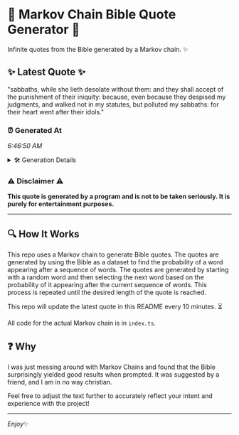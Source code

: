 # 📖 Markov Chain Bible Quote Generator 📖

Infinite quotes from the Bible generated by a Markov chain. ✨

## ✨ Latest Quote ✨
"sabbaths, while she lieth desolate without them: and they shall accept of the punishment of their iniquity: because, even because they despised my judgments, and walked not in my statutes, but polluted my sabbaths: for their heart went after their idols."

### ⏰ Generated At
*6:46:50 AM*

<details>
    <summary>🛠️ Generation Details</summary>
    <p>
        <strong>🌱 Seed:</strong> sabbaths,<br>
        <strong>🔄 Iterations:</strong> 40<br>
        <strong>📜 Context History:</strong><br>[ sabbaths, ]: while<br>[ sabbaths,, while ]: she<br>[ sabbaths,, while, she ]: lieth<br>[ sabbaths,, while, she, lieth ]: desolate<br>[ sabbaths,, while, she, lieth, desolate ]: without<br>[ sabbaths,, while, she, lieth, desolate, without ]: them:<br>[ while, she, lieth, desolate, without, them: ]: and<br>[ she, lieth, desolate, without, them:, and ]: they<br>[ lieth, desolate, without, them:, and, they ]: shall<br>[ desolate, without, them:, and, they, shall ]: accept<br>[ without, them:, and, they, shall, accept ]: of<br>[ them:, and, they, shall, accept, of ]: the<br>[ and, they, shall, accept, of, the ]: punishment<br>[ they, shall, accept, of, the, punishment ]: of<br>[ shall, accept, of, the, punishment, of ]: their<br>[ accept, of, the, punishment, of, their ]: iniquity:<br>[ of, the, punishment, of, their, iniquity: ]: because,<br>[ the, punishment, of, their, iniquity:, because, ]: even<br>[ punishment, of, their, iniquity:, because,, even ]: because<br>[ of, their, iniquity:, because,, even, because ]: they<br>[ their, iniquity:, because,, even, because, they ]: despised<br>[ iniquity:, because,, even, because, they, despised ]: my<br>[ because,, even, because, they, despised, my ]: judgments,<br>[ even, because, they, despised, my, judgments, ]: and<br>[ because, they, despised, my, judgments,, and ]: walked<br>[ they, despised, my, judgments,, and, walked ]: not<br>[ despised, my, judgments,, and, walked, not ]: in<br>[ my, judgments,, and, walked, not, in ]: my<br>[ judgments,, and, walked, not, in, my ]: statutes,<br>[ and, walked, not, in, my, statutes, ]: but<br>[ walked, not, in, my, statutes,, but ]: polluted<br>[ not, in, my, statutes,, but, polluted ]: my<br>[ in, my, statutes,, but, polluted, my ]: sabbaths:<br>[ my, statutes,, but, polluted, my, sabbaths: ]: for<br>[ statutes,, but, polluted, my, sabbaths:, for ]: their<br>[ but, polluted, my, sabbaths:, for, their ]: heart<br>[ polluted, my, sabbaths:, for, their, heart ]: went<br>[ my, sabbaths:, for, their, heart, went ]: after<br>[ sabbaths:, for, their, heart, went, after ]: their<br>[ for, their, heart, went, after, their ]: idols.<br>
    </p>
</details>

### ⚠️ Disclaimer ⚠️
**This quote is generated by a program and is not to be taken seriously. It is purely for entertainment purposes.**

---

## 🔍 How It Works

This repo uses a Markov chain to generate Bible quotes. The quotes are generated by using the Bible as a dataset to find the probability of a word appearing after a sequence of words. The quotes are generated by starting with a random word and then selecting the next word based on the probability of it appearing after the current sequence of words. This process is repeated until the desired length of the quote is reached.

This repo will update the latest quote in this README every 10 minutes. ⏳

All code for the actual Markov chain is in `index.ts`.

## ❓ Why

I was just messing around with Markov Chains and found that the Bible surprisingly yielded good results when prompted. 
It was suggested by a friend, and I am in no way christian.

Feel free to adjust the text further to accurately reflect your intent and experience with the project!

---

*Enjoy*✨
